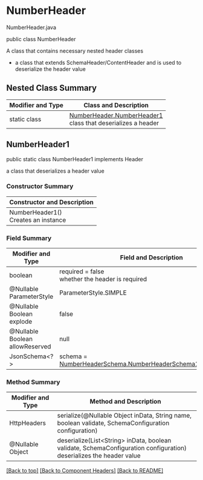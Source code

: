 # NumberHeader
NumberHeader.java

public class NumberHeader

A class that contains necessary nested header classes
- a class that extends SchemaHeader/ContentHeader and is used to deserialize the header value

## Nested Class Summary
| Modifier and Type | Class and Description |
| ----------------- | --------------------- |
| static class | [NumberHeader.NumberHeader1](#numberheader1)<br>class that deserializes a header |


## NumberHeader1
public static class NumberHeader1 implements Header<br>

a class that deserializes a header value

### Constructor Summary
| Constructor and Description |
| --------------------------- |
| NumberHeader1()<br>Creates an instance |

### Field Summary
| Modifier and Type | Field and Description |
| ----------------- | --------------------- |
| boolean | required = false<br>whether the header is required |
| @Nullable ParameterStyle | ParameterStyle.SIMPLE |
| @Nullable Boolean explode | false |
| @Nullable Boolean allowReserved | null |
| JsonSchema<?> | schema = [NumberHeaderSchema.NumberHeaderSchema1](../../components/headers/numberheader/NumberHeaderSchema.md#numberheaderschema1)().getInstance()

### Method Summary
| Modifier and Type | Method and Description |
| ----------------- | ---------------------- |
| HttpHeaders | serialize(@Nullable Object inData, String name, boolean validate, SchemaConfiguration configuration) |
| @Nullable Object | deserialize(List&lt;String&gt; inData, boolean validate, SchemaConfiguration configuration)<br>deserializes the header value |

[[Back to top]](#top) [[Back to Component Headers]](../../../README.md#Component-Headers) [[Back to README]](../../../README.md)

